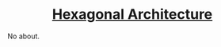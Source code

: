 <h1 align="center">
  <a href="https://en.wikipedia.org/wiki/Hexagonal_architecture_(software)#Origin">
    Hexagonal Architecture
  </a>
</h1>
No about.
